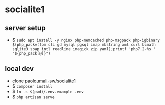 # socialite1

## server setup
- $ ``sudo apt install -y nginx php-memcached php-msgpack php-igbinary $(php_pack=(fpm cli gd mysql pgsql imap mbstring xml curl bcmath sqlite3 soap intl readline imagick zip yaml);printf 'php7.2-%s ' "${php_pack[@]}")``

## local dev

- clone [paoloumali-sw/socialite1](https://github.com/paoloumali-sw/socialite1)
- $ ``composer install``
- $ ``ln -s $(pwd)/.env.example .env``
- $ ``php artisan serve``
